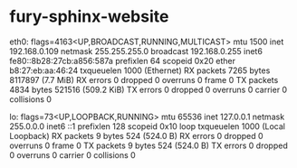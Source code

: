 # fury-sphinx-website
eth0: flags=4163<UP,BROADCAST,RUNNING,MULTICAST>  mtu 1500
        inet 192.168.0.109  netmask 255.255.255.0  broadcast 192.168.0.255
        inet6 fe80::8b28:27cb:a856:587a  prefixlen 64  scopeid 0x20<link>
        ether b8:27:eb:aa:46:24  txqueuelen 1000  (Ethernet)
        RX packets 7265  bytes 8117897 (7.7 MiB)
        RX errors 0  dropped 0  overruns 0  frame 0
        TX packets 4834  bytes 521516 (509.2 KiB)
        TX errors 0  dropped 0 overruns 0  carrier 0  collisions 0

lo: flags=73<UP,LOOPBACK,RUNNING>  mtu 65536
        inet 127.0.0.1  netmask 255.0.0.0
        inet6 ::1  prefixlen 128  scopeid 0x10<host>
        loop  txqueuelen 1000  (Local Loopback)
        RX packets 9  bytes 524 (524.0 B)
        RX errors 0  dropped 0  overruns 0  frame 0
        TX packets 9  bytes 524 (524.0 B)
        TX errors 0  dropped 0 overruns 0  carrier 0  collisions 0
